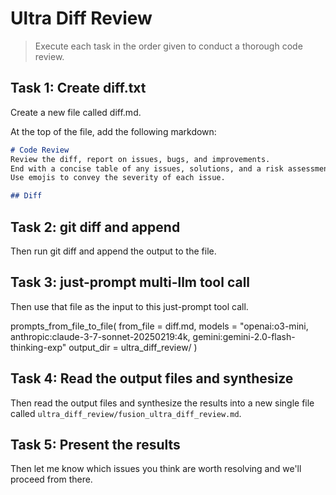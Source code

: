 # Ultra Diff Review
> Execute each task in the order given to conduct a thorough code review.

## Task 1: Create diff.txt

Create a new file called diff.md.

At the top of the file, add the following markdown:

```md
# Code Review
Review the diff, report on issues, bugs, and improvements. 
End with a concise table of any issues, solutions, and a risk assessment for each issue if applicable.
Use emojis to convey the severity of each issue.

## Diff
```

## Task 2: git diff and append

Then run git diff and append the output to the file.

## Task 3: just-prompt multi-llm tool call

Then use that file as the input to this just-prompt tool call.

prompts_from_file_to_file(
    from_file = diff.md,
    models = "openai:o3-mini, anthropic:claude-3-7-sonnet-20250219:4k, gemini:gemini-2.0-flash-thinking-exp"
    output_dir = ultra_diff_review/
)

## Task 4: Read the output files and synthesize

Then read the output files and synthesize the results into a new single file called `ultra_diff_review/fusion_ultra_diff_review.md`.

## Task 5: Present the results

Then let me know which issues you think are worth resolving and we'll proceed from there.